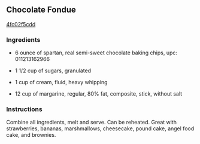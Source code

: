## Chocolate Fondue

[4fc02f5cdd](http://www.food.com/recipe/chocolate-fondue-206190)

### Ingredients

 - 6 ounce of spartan, real semi-sweet chocolate baking chips, upc: 011213162966

 - 1 1/2 cup of sugars, granulated

 - 1 cup of cream, fluid, heavy whipping

 - 12 cup of margarine, regular, 80% fat, composite, stick, without salt

### Instructions

Combine all ingredients, melt and serve. Can be reheated. Great with strawberries, bananas, marshmallows, cheesecake, pound cake, angel food cake, and brownies.